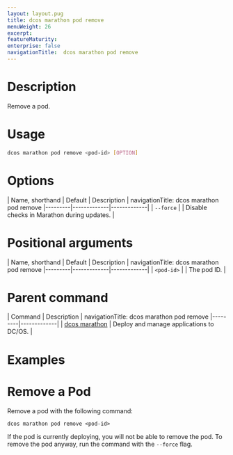 ```yaml
---
layout: layout.pug
title: dcos marathon pod remove
menuWeight: 26
excerpt:
featureMaturity:
enterprise: false
navigationTitle:  dcos marathon pod remove
---
```


<!-- This source repo for this topic is https://github.com/dcos/dcos-docs -->


# Description
Remove a pod.

# Usage

```bash
dcos marathon pod remove <pod-id> [OPTION]
```

# Options

| Name, shorthand | Default | Description |
navigationTitle:  dcos marathon pod remove
|---------|-------------|-------------|
| `--force`   |             | Disable checks in Marathon during updates. |

# Positional arguments

| Name, shorthand | Default | Description |
navigationTitle:  dcos marathon pod remove
|---------|-------------|-------------|
| `<pod-id>`   |             | The pod ID. |

# Parent command

| Command | Description |
navigationTitle:  dcos marathon pod remove
|---------|-------------|
| [dcos marathon](/docs/1.9/cli/command-reference/dcos-marathon/) | Deploy and manage applications to DC/OS. |

# Examples

# Remove a Pod
Remove a pod with the following command:
```
dcos marathon pod remove <pod-id>
```

If the pod is currently deploying, you will not be able to remove the pod. To remove the pod anyway, run the command with the `--force` flag.
